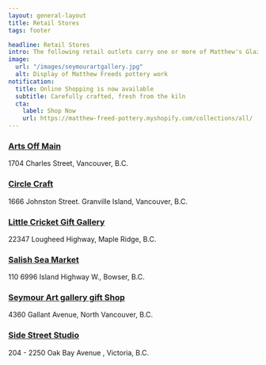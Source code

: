 ```yaml
---
layout: general-layout
title: Retail Stores
tags: footer

headline: Retail Stores
intro: The following retail outlets carry one or more of Matthew's Glaze Styles
image:
  url: "/images/seymourartgallery.jpg"
  alt: Display of Matthew Freeds pottery work
notification:
  title: Online Shopping is now available
  subtitle: Carefully crafted, fresh from the kiln
  cta:
    label: Shop Now
    url: https://matthew-freed-pottery.myshopify.com/collections/all/
---
```


### [Arts Off Main](http://www.artsoffmain.ca/)
1704 Charles Street, Vancouver, B.C.


### [Circle Craft](http://ww1.circlecraft.net/)
1666 Johnston Street. Granville Island, Vancouver, B.C.


### [Little Cricket Gift Gallery](http://littlecricketgiftgallery.ca/)
22347 Lougheed Highway, Maple Ridge, B.C.


### [Salish Sea Market](https://salishseamarket.com/password)
110 6996 Island Highway W., Bowser, B.C.


### [Seymour Art gallery gift Shop](https://www.seymourartgallery.com/)
4360 Gallant Avenue, North Vancouver, B.C.


### [Side Street Studio](https://www.sidestreetstudio.com/)
204 - 2250 Oak Bay Avenue , Victoria, B.C.

